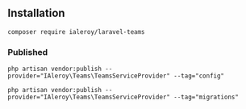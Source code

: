 ## Installation

    composer require ialeroy/laravel-teams

### Published

    php artisan vendor:publish --provider="IAleroy\Teams\TeamsServiceProvider" --tag="config"

    php artisan vendor:publish --provider="IAleroy\Teams\TeamsServiceProvider" --tag="migrations"
